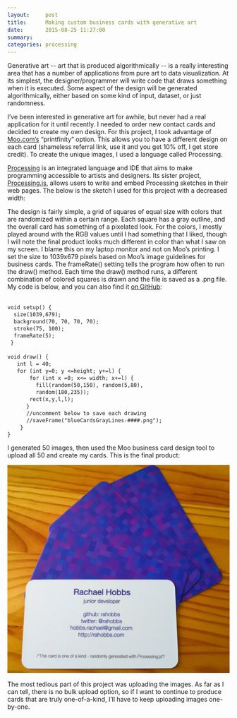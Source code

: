 ```yaml
---
layout:     post
title:      Making custom business cards with generative art
date:       2015-08-25 11:27:00
summary:    
categories: processing
---
```


Generative art -- art that is produced algorithmically -- is a really interesting area that has a number of applications from pure art to data visualization. At its simplest, the designer/programmer will write code that draws something when it is executed. Some aspect of the design will be generated algorithmically, either based on some kind of input, dataset, or just randomness.

I’ve been interested in generative art for awhile, but never had a real application for it until recently. I needed to order new contact cards and decided to create my own design. For this project, I  took advantage of <a href="https://www.moo.com/share/jwhs5z">Moo.com’s</a> “printfinity” option. This allows you to have a different design on each card (shameless referral link, use it and you get 10% off, I get store credit). To create the unique images, I used a language called Processing. 

<a href="https://processing.org/">Processing</a> is an integrated language and IDE that aims to make programming accessible to artists and designers. Its sister project, <a href="http://processingjs.org/">Processing.js</a>, allows users to write and embed Processing sketches in their web pages. The below is the sketch I used for this project with a decreased width:

<script src="/../res/processing.min.js"></script>
<canvas data-processing-sources="/../res/blueCards.pde"></canvas>

The design is fairly simple, a grid of squares of equal size with colors that are randomized within a certain range. Each square has a gray outline, and the overall card has something of a pixelated look. For the colors, I mostly played around with the RGB values until I had something that I liked, though I will note the final product looks much different in color than what I saw on my screen. I blame this on my laptop monitor and not on Moo’s printing. I set the size to 1039x679 pixels based on Moo’s image guidelines for business cards. The frameRate() setting tells the program how often to run the draw() method. Each time the draw() method runs, a different combination of colored squares is drawn and the file is saved as a .png file. My code is below, and you can also find it <a href="https://github.com/rahobbs/BlueCards">on GitHub</a>:
<pre><code class = "java">
void setup() {
  size(1039,679);
  background(70, 70, 70, 70);
  stroke(75, 100);
  frameRate(5);
 }
 
void draw() {
   int l = 40;
   for (int y=0; y <=height; y+=l) {
       for (int x =0; x<= width; x+=l) {
         fill(random(50,150), random(5,80), 
         random(180,235));
       rect(x,y,l,l);           
      }
      //uncomment below to save each drawing
      //saveFrame("blueCardsGrayLines-####.png");
    }
} </code></pre>

I generated 50 images, then used the Moo business card design tool to upload all 50 and create my cards. This is the final product:

<img src= "/../res/processing_cards.jpg"  ></img>

The most tedious part of this project was uploading the images. As far as I can tell, there is no bulk upload option, so if I want to continue to produce cards that are truly one-of-a-kind, I’ll have to keep uploading images one-by-one.  
